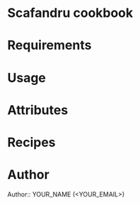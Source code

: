 # Scafandru cookbook

# Requirements

# Usage

# Attributes

# Recipes

# Author

Author:: YOUR_NAME (<YOUR_EMAIL>)
